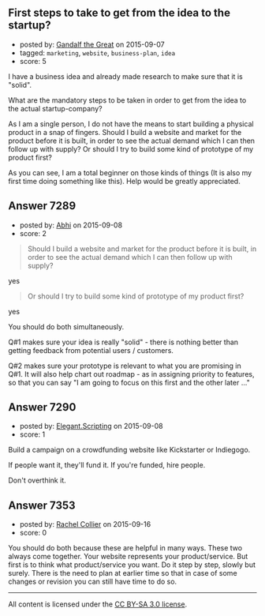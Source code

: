 ## First steps to take to get from the idea to the startup?

- posted by: [Gandalf the Great](https://stackexchange.com/users/6916304/gandalf-the-great) on 2015-09-07
- tagged: `marketing`, `website`, `business-plan`, `idea`
- score: 5

I have a business idea and already made research to make sure that it is "solid". 

What are the mandatory steps to be taken in order to get from the idea to the actual startup-company?

As I am a single person, I do not have the means to start building a physical product in a snap of fingers. Should I build a website and market for the product before it is built, in order to see the actual demand which I can then follow up with supply? Or should I try to build some kind of prototype of my product first?

As you can see, I am a total beginner on those kinds of things (It is also my first time doing something like this). Help would be greatly appreciated.


## Answer 7289

- posted by: [Abhi](https://stackexchange.com/users/200253/abhi) on 2015-09-08
- score: 2

> Should I build a website and market for the product before it is built, in order to see the actual demand which I can then follow up with supply? 

yes

> Or should I try to build some kind of prototype of my product first?

yes

You should do both simultaneously. 

Q#1 makes sure your idea is really "solid"  - there is nothing better than getting feedback from potential users / customers.


Q#2 makes sure your prototype is relevant to what you are promising in Q#1. It will also help chart out  roadmap - as in assigning priority to features, so that you can say "I am going to focus on this first and the other later ..." 



## Answer 7290

- posted by: [Elegant.Scripting](https://stackexchange.com/users/5688251/elegant-scripting) on 2015-09-08
- score: 1

Build a campaign on a crowdfunding website like Kickstarter or Indiegogo.

If people want it, they'll fund it. If you're funded, hire people.

Don't overthink it.


## Answer 7353

- posted by: [Rachel Collier](https://stackexchange.com/users/6961464/rachel-collier) on 2015-09-16
- score: 0

You should do both because these are helpful in many ways. These two always come together. Your website represents your product/service. But first is to think what product/service you want. Do it step  by step, slowly but surely. There is the need to plan at earlier time so that in case of some changes or revision you can still have time to do so. 



---

All content is licensed under the [CC BY-SA 3.0 license](https://creativecommons.org/licenses/by-sa/3.0/).
